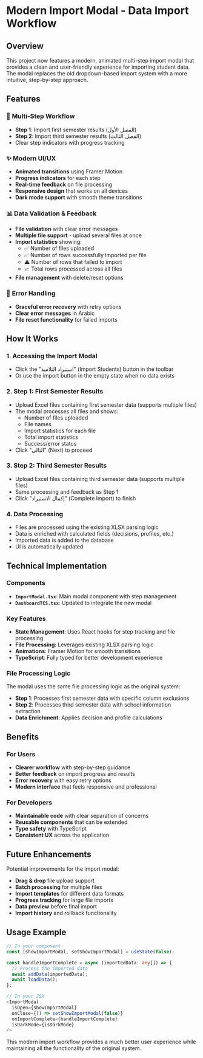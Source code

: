 # Modern Import Modal - Data Import Workflow

## Overview

This project now features a modern, animated multi-step import modal that provides a clean and user-friendly experience for importing student data. The modal replaces the old dropdown-based import system with a more intuitive, step-by-step approach.

## Features

### 🎯 **Multi-Step Workflow**
- **Step 1**: Import first semester results (الفصل الأول)
- **Step 2**: Import third semester results (الفصل الثالث)
- Clear step indicators with progress tracking

### ✨ **Modern UI/UX**
- **Animated transitions** using Framer Motion
- **Progress indicators** for each step
- **Real-time feedback** on file processing
- **Responsive design** that works on all devices
- **Dark mode support** with smooth theme transitions

### 📊 **Data Validation & Feedback**
- **File validation** with clear error messages
- **Multiple file support** - upload several files at once
- **Import statistics** showing:
  - ✅ Number of files uploaded
  - ✅ Number of rows successfully imported per file
  - ⚠️ Number of rows that failed to import
  - 📈 Total rows processed across all files
- **File management** with delete/reset options

### 🔄 **Error Handling**
- **Graceful error recovery** with retry options
- **Clear error messages** in Arabic
- **File reset functionality** for failed imports

## How It Works

### 1. **Accessing the Import Modal**
- Click the "استيراد التلاميذ" (Import Students) button in the toolbar
- Or use the import button in the empty state when no data exists

### 2. **Step 1: First Semester Results**
- Upload Excel files containing first semester data (supports multiple files)
- The modal processes all files and shows:
  - Number of files uploaded
  - File names
  - Import statistics for each file
  - Total import statistics
  - Success/error status
- Click "التالي" (Next) to proceed

### 3. **Step 2: Third Semester Results**
- Upload Excel files containing third semester data (supports multiple files)
- Same processing and feedback as Step 1
- Click "إكمال الاستيراد" (Complete Import) to finish

### 4. **Data Processing**
- Files are processed using the existing XLSX parsing logic
- Data is enriched with calculated fields (decisions, profiles, etc.)
- Imported data is added to the database
- UI is automatically updated

## Technical Implementation

### Components
- **`ImportModal.tsx`**: Main modal component with step management
- **`DashboardTCS.tsx`**: Updated to integrate the new modal

### Key Features
- **State Management**: Uses React hooks for step tracking and file processing
- **File Processing**: Leverages existing XLSX parsing logic
- **Animations**: Framer Motion for smooth transitions
- **TypeScript**: Fully typed for better development experience

### File Processing Logic
The modal uses the same file processing logic as the original system:
- **Step 1**: Processes first semester data with specific column exclusions
- **Step 2**: Processes third semester data with school information extraction
- **Data Enrichment**: Applies decision and profile calculations

## Benefits

### For Users
- **Clearer workflow** with step-by-step guidance
- **Better feedback** on import progress and results
- **Error recovery** with easy retry options
- **Modern interface** that feels responsive and professional

### For Developers
- **Maintainable code** with clear separation of concerns
- **Reusable components** that can be extended
- **Type safety** with TypeScript
- **Consistent UX** across the application

## Future Enhancements

Potential improvements for the import modal:
- **Drag & drop** file upload support
- **Batch processing** for multiple files
- **Import templates** for different data formats
- **Progress tracking** for large file imports
- **Data preview** before final import
- **Import history** and rollback functionality

## Usage Example

```typescript
// In your component
const [showImportModal, setShowImportModal] = useState(false);

const handleImportComplete = async (importedData: any[]) => {
  // Process the imported data
  await addData(importedData);
  await loadData();
};

// In your JSX
<ImportModal
  isOpen={showImportModal}
  onClose={() => setShowImportModal(false)}
  onImportComplete={handleImportComplete}
  isDarkMode={isDarkMode}
/>
```

This modern import workflow provides a much better user experience while maintaining all the functionality of the original system. 